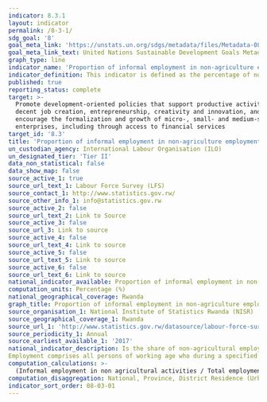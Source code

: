 ```yaml
---
indicator: 8.3.1
layout: indicator
permalink: /8-3-1/
sdg_goal: '8'
goal_meta_link: 'https://unstats.un.org/sdgs/metadata/files/Metadata-08-03-01.pdf'
goal_meta_link_text: United Nations Sustainable Development Goals Metadata (PDF 231 KB)
graph_type: line
indicator_name: 'Proportion of informal employment in non-agriculture employment, by sex'
indicator_definition: This indicator is defined as the percentage of non-agricultural employment that is classified as informal employment.
published: true
reporting_status: complete
target: >-
  Promote development-oriented policies that support productive activities,
  decent job creation, entrepreneurship, creativity and innovation, and
  encourage the formalization and growth of micro-, small- and medium-sized
  enterprises, including through access to financial services
target_id: '8.3'
title: 'Proportion of informal employment in non-agriculture employment'
un_custodian_agency: International Labour Organisation (ILO)
un_designated_tier: 'Tier II'
data_non_statistical: false
data_show_map: false
source_active_1: true
source_url_text_1: Labour Force Survey (LFS)
source_contact_1: http://www.statistics.gov.rw/
source_other_info_1: info@statistics.gov.rw
source_active_2: false
source_url_text_2: Link to Source
source_active_3: false
source_url_3: Link to source
source_active_4: false
source_url_text_4: Link to source
source_active_5: false
source_url_text_5: Link to source
source_active_6: false
source_url_text_6: Link to source
national_indicator_available: Proportion of informal employment in non-agriculture employment
computation_units: Percentage (%)
national_geographical_coverage: Rwanda
graph_title: Proportion of informal employment in non-agriculture employment
source_organisation_1: National Institute of Statistics Rwanda (NISR)
source_geographical_coverage_1: Rwanda
source_url_1: 'http://www.statistics.gov.rw/datasource/labour-force-survey-0'
source_periodicity_1: Annual
source_earliest_available_1: '2017'
national_indicator_description: Is the share of non-agricultural employment which is classified as informal employment?
Employment comprises all persons of working age who during a specified brief period, such as one week or one day, performed work for others in exchange for pay or profit. Informal employment comprises persons who in their main or secondary jobs were in one of the following categories; (a) Own-account workers, employers and members of producers’ cooperatives employed in their own informal sector enterprises (the characteristics of the enterprise determine the informal nature of their jobs); (b) Own-account workers engaged in the production of goods exclusively for own final use by their household (e.g. subsistence farming); (c) Contributing family workers, regardless of whether they work in formal or informal sector enterprises (they usually do not have explicit, written contracts of employment, and are not subject to labour legislation, social security regulations, collective agreements, etc., which determines the informal nature of their jobs); (d) Employees holding informal jobs, whether employed by formal sector enterprises, informal sector enterprises, or as paid domestic workers by households (employees are considered to have informal jobs if their employment relationship is, in law or in practice, not subject to national labour legislation, income taxation, social protection or entitlement to certain employment benefits). An enterprise belongs to the informal sector if it fulfils the three following conditions; (a) It is an unincorporated enterprise (it is not constituted as a legal entity separate from its owners, and it is owned and controlled by one or more members of one or more households, and it is not a quasicorporation, it does not have a complete set of accounts, including balance sheets); (b) It is a market enterprise (it sells at least some of the goods or services it produces); (c) The enterprise is not registered or the employees of the enterprise are not registered or the number of persons engaged on a continuous basis is below a threshold determined by the country.
computation_calculations: >-
  (Informal employment in non agricultural activities / Total employment in non agricultural activities) * 100
computation_disaggregation: National, Province, District Residence (Urban & Rural), Sex, By Economic Activities
indicator_sort_order: 08-03-01
---
```

